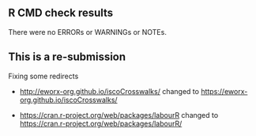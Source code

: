 ## R CMD check results

There were no ERRORs or WARNINGs or NOTEs.

## This is a re-submission

Fixing some redirects

- http://eworx-org.github.io/iscoCrosswalks/ changed to https://eworx-org.github.io/iscoCrosswalks/

- https://cran.r-project.org/web/packages/labourR changed to https://cran.r-project.org/web/packages/labourR/
